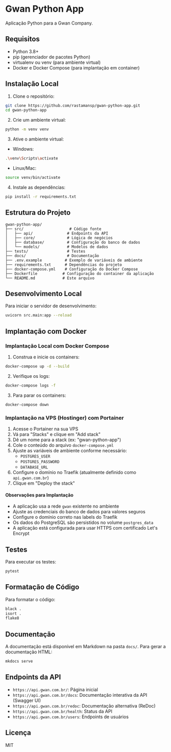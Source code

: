 # Gwan Python App

Aplicação Python para a Gwan Company.

## Requisitos

- Python 3.8+
- pip (gerenciador de pacotes Python)
- virtualenv ou venv (para ambiente virtual)
- Docker e Docker Compose (para implantação em container)

## Instalação Local

1. Clone o repositório:
```bash
git clone https://github.com/rastamansp/gwan-python-app.git
cd gwan-python-app
```

2. Crie um ambiente virtual:
```bash
python -m venv venv
```

3. Ative o ambiente virtual:
- Windows:
```bash
.\venv\Scripts\activate
```
- Linux/Mac:
```bash
source venv/bin/activate
```

4. Instale as dependências:
```bash
pip install -r requirements.txt
```

## Estrutura do Projeto

```
gwan-python-app/
├── src/                    # Código fonte
│   ├── api/               # Endpoints da API
│   ├── core/              # Lógica de negócios
│   ├── database/          # Configuração do banco de dados
│   └── models/            # Modelos de dados
├── tests/                 # Testes
├── docs/                  # Documentação
├── .env.example          # Exemplo de variáveis de ambiente
├── requirements.txt      # Dependências do projeto
├── docker-compose.yml    # Configuração do Docker Compose
├── Dockerfile           # Configuração do container da aplicação
└── README.md            # Este arquivo
```

## Desenvolvimento Local

Para iniciar o servidor de desenvolvimento:

```bash
uvicorn src.main:app --reload
```

## Implantação com Docker

### Implantação Local com Docker Compose

1. Construa e inicie os containers:
```bash
docker-compose up -d --build
```

2. Verifique os logs:
```bash
docker-compose logs -f
```

3. Para parar os containers:
```bash
docker-compose down
```

### Implantação na VPS (Hostinger) com Portainer

1. Acesse o Portainer na sua VPS
2. Vá para "Stacks" e clique em "Add stack"
3. Dê um nome para a stack (ex: "gwan-python-app")
4. Cole o conteúdo do arquivo `docker-compose.yml`
5. Ajuste as variáveis de ambiente conforme necessário:
   - `POSTGRES_USER`
   - `POSTGRES_PASSWORD`
   - `DATABASE_URL`
6. Configure o domínio no Traefik (atualmente definido como `api.gwan.com.br`)
7. Clique em "Deploy the stack"

#### Observações para Implantação

- A aplicação usa a rede `gwan` existente no ambiente
- Ajuste as credenciais do banco de dados para valores seguros
- Configure o domínio correto nas labels do Traefik
- Os dados do PostgreSQL são persistidos no volume `postgres_data`
- A aplicação está configurada para usar HTTPS com certificado Let's Encrypt

## Testes

Para executar os testes:

```bash
pytest
```

## Formatação de Código

Para formatar o código:

```bash
black .
isort .
flake8
```

## Documentação

A documentação está disponível em Markdown na pasta `docs/`. Para gerar a documentação HTML:

```bash
mkdocs serve
```

## Endpoints da API

- `https://api.gwan.com.br/`: Página inicial
- `https://api.gwan.com.br/docs`: Documentação interativa da API (Swagger UI)
- `https://api.gwan.com.br/redoc`: Documentação alternativa (ReDoc)
- `https://api.gwan.com.br/health`: Status da API
- `https://api.gwan.com.br/users`: Endpoints de usuários

## Licença

MIT 